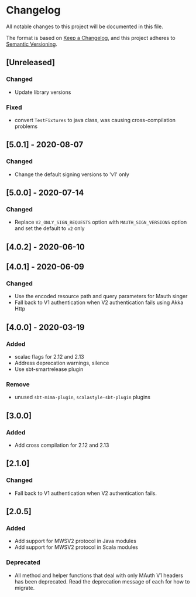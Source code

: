 # Changelog
All notable changes to this project will be documented in this file.

The format is based on [Keep a Changelog](https://keepachangelog.com/en/1.0.0/),
and this project adheres to [Semantic Versioning](https://semver.org/spec/v2.0.0.html).

## [Unreleased]
### Changed
- Update library versions
### Fixed
- convert `TestFixtures` to java class, was causing cross-compilation problems 

## [5.0.1] - 2020-08-07
### Changed
- Change the default signing versions to 'v1' only

## [5.0.0] - 2020-07-14
### Changed
- Replace `V2_ONLY_SIGN_REQUESTS` option with `MAUTH_SIGN_VERSIONS` option and set the default to `v2` only

## [4.0.2] - 2020-06-10

## [4.0.1] - 2020-06-09
### Changed
- Use the encoded resource path and query parameters for Mauth singer
- Fall back to V1 authentication when V2 authentication fails using Akka Http

## [4.0.0] - 2020-03-19
### Added
- scalac flags for 2.12 and 2.13
- Address deprecation warnings, silence
- Use sbt-smartrelease plugin

### Remove
- unused `sbt-mima-plugin`, `scalastyle-sbt-plugin` plugins

## [3.0.0]
### Added
- Add cross compilation for 2.12 and 2.13

## [2.1.0]
### Changed
- Fall back to V1 authentication when V2 authentication fails.

## [2.0.5]
### Added
- Add support for MWSV2 protocol in Java modules
- Add support for MWSV2 protocol in Scala modules

### Deprecated
- All method and helper functions that deal with only MAuth V1 headers has been deprecated. 
  Read the deprecation message of each for how to migrate.

